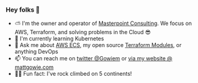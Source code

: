### Hey folks 👋

- ⛅️ I'm the owner and operator of [Masterpoint Consulting](https://masterpoint.io). We focus on AWS, Terraform, and solving problems in the Cloud 😎
- 🐳 I'm currently learning Kubernetes 
- 💬 Ask me about [AWS ECS](https://youtu.be/pOvV0FypJA0?t=19), my open source [Terraform Modules](https://github.com/masterpointio?q=terraform&type=&language=hcl), or anything DevOps
- 📫 You can reach me on [twitter @Gowiem](https://twitter.com/Gowiem) or [via my website @ mattgowie.com](https://masterpoint.io)
- 🧗‍♂️ Fun fact: I've rock climbed on 5 continents! 
